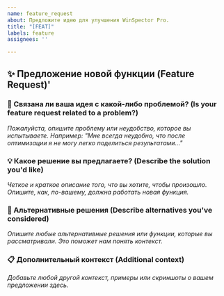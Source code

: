 ```yaml
---
name: feature_request
about: Предложите идею для улучшения WinSpector Pro.
title: "[FEAT]"
labels: feature
assignees: ''

---
```


✨ Предложение новой функции (Feature Request)'
---

### 🚀 Связана ли ваша идея с какой-либо проблемой? (Is your feature request related to a problem?)
*Пожалуйста, опишите проблему или неудобство, которое вы испытываете. Например: "Мне всегда неудобно, что после оптимизации я не могу легко поделиться результатами..."*


### 💡 Какое решение вы предлагаете? (Describe the solution you'd like)
*Четкое и краткое описание того, что вы хотите, чтобы произошло. Опишите, как, по-вашему, должна работать новая функция.*


### 🎨 Альтернативные решения (Describe alternatives you've considered)
*Опишите любые альтернативные решения или функции, которые вы рассматривали. Это поможет нам понять контекст.*


### 📋 Дополнительный контекст (Additional context)
*Добавьте любой другой контекст, примеры или скриншоты о вашем предложении здесь.*
